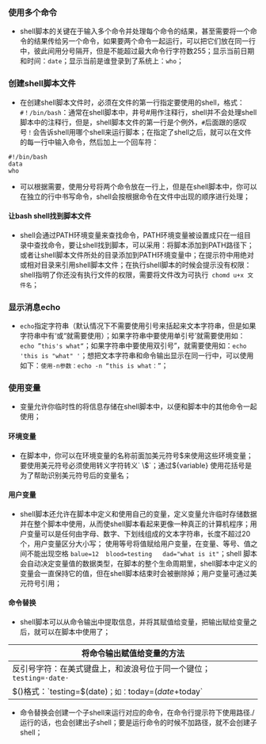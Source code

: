 ### 使用多个命令
+ shell脚本的关键在于输入多个命令并处理每个命令的结果，甚至需要将一个命令的结果传给另一个命令，如果要两个命令一起运行，可以把它们放在同一行中，彼此间用分号隔开，但是不能超过最大命令行字符数255；显示当前日期和时间：`date`；显示当前是谁登录到了系统上：`who`；

### 创建shell脚本文件
+ 在创建shell脚本文件时，必须在文件的第一行指定要使用的shell，格式：`#！/bin/bash`：通常在shell脚本中，井号#用作注释行，shell并不会处理shell脚本中的注释行，但是，shell脚本文件的第一行是个例外，`#`后面跟的感叹号`！`会告诉shell用哪个shell来运行脚本；在指定了shell之后，就可以在文件的每一行中输入命令，然后加上一个回车符：

```
#!/bin/bash
data
who
```
+ 可以根据需要，使用分号将两个命令放在一行上，但是在shell脚本中，你可以在独立的行中书写命令，shell会按根据命令在文件中出现的顺序进行处理；
#### 让bash shell找到脚本文件
+ shell会通过PATH环境变量来查找命令，PATH环境变量被设置成只在一组目录中查找命令，要让shell找到脚本，可以采用：将脚本添加到PATH路径下；或者让shell脚本文件所处的目录添加到PATH环境变量中；在提示符中用绝对或相对目录来引用shell脚本文件；在执行shell脚本的时候会提示没有权限：shell指明了你还没有执行文件的权限，需要将文件改为可执行` chomd u+x 文件名`；

### 显示消息echo
+ `echo`指定字符串（默认情况下不需要使用引号来括起来文本字符串，但是如果字符串中有‘或“就需要使用）；如果字符串中要使用单引号’就需要使用如：`echo ”this's what“`；如果字符串中要使用双引号”，就需要使用如：`echo 'this is "what" '`；想把文本字符串和命令输出显示在同一行中，可以使用如下：`使用-n参数：echo -n “this is what：”`；

### 使用变量
+ 变量允许你临时性的将信息存储在shell脚本中，以便和脚本中的其他命令一起使用；
#### 环境变量
+ 在脚本中，你可以在环境变量的名称前面加美元符号$来使用这些环境变量；要使用美元符号必须使用转义字符转义` \$`；通过${variable} 使用花括号是为了帮助识别美元符号后的变量名；
#### 用户变量
+ shell脚本还允许在脚本中定义和使用自己的变量，定义变量允许临时存储数据并在整个脚本中使用，从而使shell脚本看起来更像一种真正的计算机程序；用户变量可以是任何由字母、数字、下划线组成的文本字符串，长度不超过20个，用户变量区分大小写； 使用等号将值赋给用户变量，在变量、等号、值之间不能出现空格 `balue=12  blood=testing   dad="what is it"`；shell 脚本会自动决定变量值的数据类型，在脚本的整个生命周期里，shell脚本中定义的变量会一直保持它的值，但在shell脚本结束时会被删除掉；用户变量可通过美元符号引用；
#### 命令替换
+ shell脚本可以从命令输出中提取信息，并将其赋值给变量，把输出赋给变量之后，就可以在脚本中使用了；

|将命令输出赋值给变量的方法|
|------|
|反引号字符：在美式键盘上，和波浪号位于同一个键位；`testing=·date·`|
|$()格式：`testing=$(date)`；如：`today=$(date +%y%m%d)`（today为日期如170828），`ls /usr/bin -al > log.$today`|

+ 命令替换会创建一个子shell来运行对应的命令，在命令行提示符下使用路径./运行的话，也会创建出子shell；要是运行命令的时候不加路径，就不会创建子shell；

